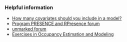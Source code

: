 ### Helpful information

- [How many covariates should you include in a model?](https://youtu.be/tCh7rTu6fvQ?feature=shared)
- [Program PRESENCE and RPresence forum](http://www.phidot.org/forum/viewforum.php?f=14)
- [unmarked forum](https://groups.google.com/g/unmarked)
- [Exercises in Occupancy Estimation and Modeling](https://www.uvm.edu/~tdonovan/Occupancy%20Exercises/Exercise3/Exercise%203.%20%20Single-Species,%20Single-Season%20Occupancy%20Models.pdf)
 
